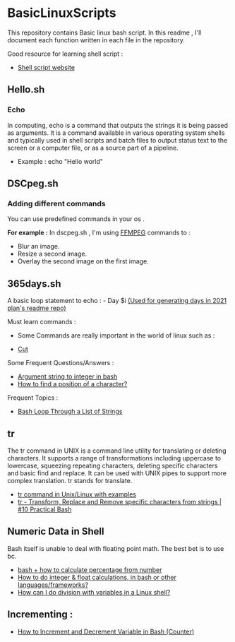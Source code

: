# BasicLinuxScripts

This repository contains Basic linux bash script.
In this readme , I'll document each function written in each file in the repository.

Good resource for learning shell script :
- [Shell script website](https://www.shellscript.sh/)

## Hello.sh

### Echo
In computing, echo is a command that outputs the strings it is being passed as arguments. 
It is a command available in various operating system shells 
and typically used in shell scripts and batch files to output status text to the screen or a computer file, or as a source part of a pipeline.

* Example :
echo "Hello world"

## DSCpeg.sh

### Adding different commands 

You can use predefined commands in your os . 

**For example :**
In dscpeg.sh , I'm using [FFMPEG](https://ffmpeg.org/) commands to :

 - Blur an image.
 - Resize a second image.
 - Overlay the second image on the first image.
 
## 365days.sh

A basic loop statement to echo : - Day $i [(Used for generating days in 2021 plan's readme repo)](https://github.com/MeitanteiAshour/2021Plan#daily-problem-solving-challenges)

Must learn commands : 
* Some Commands are really important in the world of linux such as :
- [Cut](https://www.geeksforgeeks.org/cut-command-linux-examples/)

Some Frequent Questions/Answers :
- [Argument string to integer in bash](https://unix.stackexchange.com/questions/232384/argument-string-to-integer-in-bash/232386)
- [How to find a position of a character?](https://unix.stackexchange.com/questions/153339/how-to-find-a-position-of-a-character)

Frequent Topics :
- [Bash Loop Through a List of Strings](https://linuxhint.com/bash_loop_list_strings/)

## tr

The tr command in UNIX is a command line utility for translating or deleting characters. It supports a range of transformations including uppercase to lowercase, squeezing repeating characters, deleting specific characters and basic find and replace. It can be used with UNIX pipes to support more complex translation. tr stands for translate.
- [tr command in Unix/Linux with examples](https://www.geeksforgeeks.org/tr-command-in-unix-linux-with-examples/#:~:text=The%20tr%20command%20in%20UNIX,to%20support%20more%20complex%20translation.)
- [tr - Transform, Replace and Remove specific characters from strings | #10 Practical Bash](https://www.youtube.com/watch?v=nyoZ8VeMEq0)


## Numeric Data in Shell 
Bash itself is unable to deal with floating point math. The best bet is to use bc.

- [bash + how to calculate percentage from number](https://unix.stackexchange.com/questions/421083/bash-how-to-calculate-percentage-from-number)
- [How to do integer & float calculations, in bash or other languages/frameworks?](https://unix.stackexchange.com/questions/40786/how-to-do-integer-float-calculations-in-bash-or-other-languages-frameworks)
- [How can I do division with variables in a Linux shell?](https://stackoverflow.com/questions/18093871/how-can-i-do-division-with-variables-in-a-linux-shell)

## Incrementing :
- [How to Increment and Decrement Variable in Bash (Counter)](https://linuxize.com/post/bash-increment-decrement-variable/)

